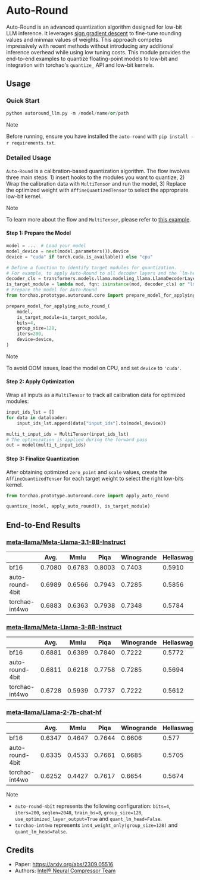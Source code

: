 # Auto-Round

Auto-Round is an advanced quantization algorithm designed for low-bit LLM inference. It leverages [sign gradient descent](https://arxiv.org/abs/1905.12938) to fine-tune rounding values and minmax values of weights. This approach competes impressively with recent methods without introducing any additional inference overhead while using low tuning costs. This module provides the end-to-end examples to quantize floating-point models to low-bit and integration with torchao's `quantize_` API and low-bit kernels.

## Usage

### Quick Start

```python
python autoround_llm.py -m /model/name/or/path
```


> [!NOTE]
> Before running, ensure you have installed the `auto-round` with `pip install -r requirements.txt`.


### Detailed Usage

`Auto-Round` is a calibration-based quantization algorithm. The flow involves three main steps: 1) insert hooks to the modules you want to quantize, 2) Wrap the calibration data with `MultiTensor` and run the model, 3) Replace the optimized weight with `AffineQuantizedTensor` to select the appropriate low-bit kernel.

> [!NOTE]
> To learn more about the flow and `MultiTensor`, please refer to [this example](https://github.com/pytorch/ao/blob/main/tutorials/calibration_flow/gptq_like.py).

#### Step 1: Prepare the Model
```python
model = ...  # Load your model
model_device = next(model.parameters()).device
device = "cuda" if torch.cuda.is_available() else "cpu"

# Define a function to identify target modules for quantization.
# For example, to apply Auto-Round to all decoder layers and the `lm-head` in a Llama model:
decoder_cls = transformers.models.llama.modeling_llama.LlamaDecoderLayer
is_target_module = lambda mod, fqn: isinstance(mod, decoder_cls) or "lm_head" in fqn
# Prepare the model for Auto-Round
from torchao.prototype.autoround.core import prepare_model_for_applying_auto_round_

prepare_model_for_applying_auto_round_(
    model,
    is_target_module=is_target_module,
    bits=4,
    group_size=128,
    iters=200,
    device=device,
)
```
> [!NOTE]
> To avoid OOM issues, load the model on CPU, and set `device` to `'cuda'`.

#### Step 2: Apply Optimization
Wrap all inputs as a `MultiTensor` to track all calibration data for optimized modules:

```python
input_ids_lst = []
for data in dataloader:
    input_ids_lst.append(data["input_ids"].to(model_device))

multi_t_input_ids = MultiTensor(input_ids_lst)
# The optimization is applied during the forward pass
out = model(multi_t_input_ids)
```
#### Step 3: Finalize Quantization
After obtaining optimized `zero_point` and `scale` values, create the `AffineQuantizedTensor` 
for each target weight to select the right low-bits kernel.

```python
from torchao.prototype.autoround.core import apply_auto_round

quantize_(model, apply_auto_round(), is_target_module)
```

## End-to-End Results
### [meta-llama/Meta-Llama-3.1-8B-Instruct](https://huggingface.co/meta-llama/Meta-Llama-3.1-8B-Instruct)
|                 | Avg.    | Mmlu   | Piqa   | Winogrande | Hellaswag | Lambada_openai |
| --------------  | ------- | ------ | ------ | ---------- | --------- | -------------- |
| bf16            | 0.7080  | 0.6783 | 0.8003 | 0.7403     | 0.5910    | 0.7303         |
| auto-round-4bit | 0.6989  | 0.6566 | 0.7943 | 0.7285     | 0.5856    | 0.7295         |
| torchao-int4wo  | 0.6883  | 0.6363 | 0.7938 | 0.7348     | 0.5784    | 0.6980          |

### [meta-llama/Meta-Llama-3-8B-Instruct](https://huggingface.co/meta-llama/Meta-Llama-3-8B-Instruct)
|                 | Avg.    | Mmlu   | Piqa   | Winogrande | Hellaswag | Lambada_openai |
| --------------  | ------- | ------ | ------ | ---------- | --------- | -------------- |
| bf16            | 0.6881 | 0.6389 | 0.7840 | 0.7222     | 0.5772    | 0.7184         |
| auto-round-4bit | 0.6811 | 0.6218 | 0.7758 | 0.7285     | 0.5694    | 0.7101         |
| torchao-int4wo  | 0.6728 | 0.5939 | 0.7737 | 0.7222     | 0.5612    | 0.7132         |


### [meta-llama/Llama-2-7b-chat-hf](https://huggingface.co/meta-llama/Llama-2-7b-chat-hf)
|                 | Avg.    | Mmlu   | Piqa   | Winogrande | Hellaswag | Lambada_openai |
| --------------  | ------- | ------ | ------ | ---------- | --------- | -------------- |
| bf16            | 0.6347  | 0.4647 | 0.7644 | 0.6606     | 0.577     | 0.7070         |
| auto-round-4bit | 0.6335  | 0.4533 | 0.7661 | 0.6685     | 0.5705    | 0.7091         |
| torchao-int4wo  | 0.6252  | 0.4427 | 0.7617 | 0.6654     | 0.5674    | 0.6889         |

> [!NOTE]
> - `auto-round-4bit` represents the following configuration: `bits=4`, `iters=200`, `seqlen=2048`, `train_bs=8`, `group_size=128`, `use_optimized_layer_output=True` and `quant_lm_head=False`. <br>
> - `torchao-int4wo` represents `int4_weight_only(group_size=128)` and `quant_lm_head=False`.


## Credits

- Paper: https://arxiv.org/abs/2309.05516
- Authors: [Intel® Neural Compressor Team](https://github.com/intel/neural-compressor)
